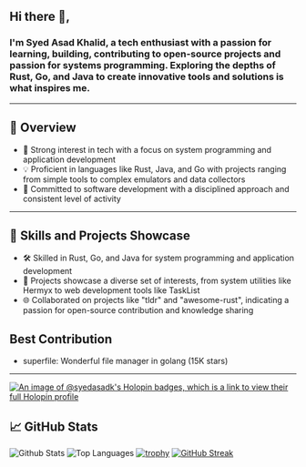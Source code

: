 ## Hi there 👋,

### I'm Syed Asad Khalid, a tech enthusiast with a passion for learning, building, contributing to open-source projects and passion for systems programming. Exploring the depths of Rust, Go, and Java to create innovative tools and solutions is what inspires me. 

-------

## 🧐 Overview

- 🚀 Strong interest in tech with a focus on system programming and application development
- 💡 Proficient in languages like Rust, Java, and Go with projects ranging from simple tools to complex emulators and data collectors
- 🌟 Committed to software development with a disciplined approach and consistent level of activity

-------

## 💼 Skills and Projects Showcase

- 🛠️ Skilled in Rust, Go, and Java for system programming and application development
- 🎯 Projects showcase a diverse set of interests, from system utilities like Hermyx to web development tools like TaskList
- 🌐 Collaborated on projects like "tldr" and "awesome-rust", indicating a passion for open-source contribution and knowledge sharing
  
## Best Contribution
- superfile: Wonderful file manager in golang (15K stars)

-------

[![An image of @syedasadk's Holopin badges, which is a link to view their full Holopin profile](https://holopin.me/syedasadk)](https://holopin.io/@syedasadk)

## 📈 GitHub Stats

![Github Stats](https://github-readme-stats.vercel.app/api?username=SyedAsadK)
![Top Languages](https://github-readme-stats.vercel.app/api/top-langs/?username=SyedAsadK&exclude_repo=Health-Dashboard)
[![trophy](https://github-profile-trophy.vercel.app/?username=SyedAsadK)](https://github.com/SyedAsadK)
[![GitHub Streak](https://streak-stats.demolab.com/?user=SyedAsadK)](https://git.io/streak-stats)



